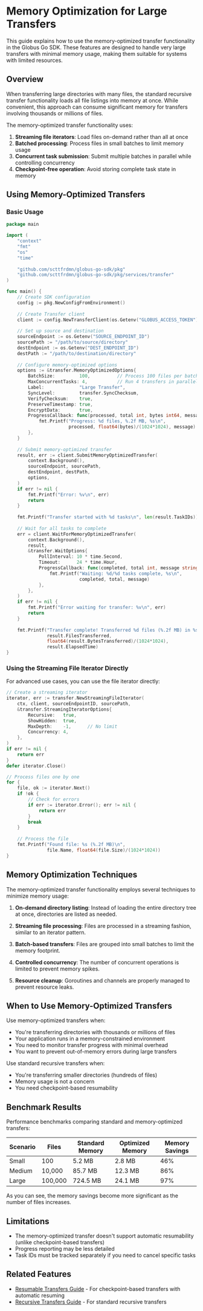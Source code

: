 <!-- SPDX-License-Identifier: Apache-2.0 -->
<!-- Copyright (c) 2025 Scott Friedman and Project Contributors -->
# Memory Optimization for Large Transfers

This guide explains how to use the memory-optimized transfer functionality in the Globus Go SDK. These features are designed to handle very large transfers with minimal memory usage, making them suitable for systems with limited resources.

## Overview

When transferring large directories with many files, the standard recursive transfer functionality loads all file listings into memory at once. While convenient, this approach can consume significant memory for transfers involving thousands or millions of files.

The memory-optimized transfer functionality uses:

1. **Streaming file iterators**: Load files on-demand rather than all at once
2. **Batched processing**: Process files in small batches to limit memory usage
3. **Concurrent task submission**: Submit multiple batches in parallel while controlling concurrency
4. **Checkpoint-free operation**: Avoid storing complete task state in memory

## Using Memory-Optimized Transfers

### Basic Usage

```go
package main

import (
    "context"
    "fmt"
    "os"
    "time"
    
    "github.com/scttfrdmn/globus-go-sdk/pkg"
    "github.com/scttfrdmn/globus-go-sdk/pkg/services/transfer"
)

func main() {
    // Create SDK configuration
    config := pkg.NewConfigFromEnvironment()
    
    // Create Transfer client
    client := config.NewTransferClient(os.Getenv("GLOBUS_ACCESS_TOKEN"))
    
    // Set up source and destination
    sourceEndpoint := os.Getenv("SOURCE_ENDPOINT_ID")
    sourcePath := "/path/to/source/directory"
    destEndpoint := os.Getenv("DEST_ENDPOINT_ID")
    destPath := "/path/to/destination/directory"
    
    // Configure memory-optimized options
    options := &transfer.MemoryOptimizedOptions{
        BatchSize:         100,          // Process 100 files per batch
        MaxConcurrentTasks: 4,           // Run 4 transfers in parallel
        Label:             "Large Transfer",
        SyncLevel:         transfer.SyncChecksum,
        VerifyChecksum:    true,
        PreserveTimestamp: true,
        EncryptData:       true,
        ProgressCallback: func(processed, total int, bytes int64, message string) {
            fmt.Printf("Progress: %d files, %.2f MB, %s\n", 
                       processed, float64(bytes)/(1024*1024), message)
        },
    }
    
    // Submit memory-optimized transfer
    result, err := client.SubmitMemoryOptimizedTransfer(
        context.Background(),
        sourceEndpoint, sourcePath,
        destEndpoint, destPath,
        options,
    )
    if err != nil {
        fmt.Printf("Error: %v\n", err)
        return
    }
    
    fmt.Printf("Transfer started with %d tasks\n", len(result.TaskIDs))
    
    // Wait for all tasks to complete
    err = client.WaitForMemoryOptimizedTransfer(
        context.Background(),
        result,
        &transfer.WaitOptions{
            PollInterval: 10 * time.Second,
            Timeout:      24 * time.Hour,
            ProgressCallback: func(completed, total int, message string) {
                fmt.Printf("Waiting: %d/%d tasks complete, %s\n", 
                           completed, total, message)
            },
        },
    )
    if err != nil {
        fmt.Printf("Error waiting for transfer: %v\n", err)
        return
    }
    
    fmt.Printf("Transfer complete! Transferred %d files (%.2f MB) in %s\n",
               result.FilesTransferred, 
               float64(result.BytesTransferred)/(1024*1024),
               result.ElapsedTime)
}
```

### Using the Streaming File Iterator Directly

For advanced use cases, you can use the file iterator directly:

```go
// Create a streaming iterator
iterator, err := transfer.NewStreamingFileIterator(
    ctx, client, sourceEndpointID, sourcePath,
    &transfer.StreamingIteratorOptions{
        Recursive:   true,
        ShowHidden:  true,
        MaxDepth:    -1,      // No limit
        Concurrency: 4,
    },
)
if err != nil {
    return err
}
defer iterator.Close()

// Process files one by one
for {
    file, ok := iterator.Next()
    if !ok {
        // Check for errors
        if err := iterator.Error(); err != nil {
            return err
        }
        break
    }
    
    // Process the file
    fmt.Printf("Found file: %s (%.2f MB)\n", 
               file.Name, float64(file.Size)/(1024*1024))
}
```

## Memory Optimization Techniques

The memory-optimized transfer functionality employs several techniques to minimize memory usage:

1. **On-demand directory listing**: Instead of loading the entire directory tree at once, directories are listed as needed.

2. **Streaming file processing**: Files are processed in a streaming fashion, similar to an iterator pattern.

3. **Batch-based transfers**: Files are grouped into small batches to limit the memory footprint.

4. **Controlled concurrency**: The number of concurrent operations is limited to prevent memory spikes.

5. **Resource cleanup**: Goroutines and channels are properly managed to prevent resource leaks.

## When to Use Memory-Optimized Transfers

Use memory-optimized transfers when:

- You're transferring directories with thousands or millions of files
- Your application runs in a memory-constrained environment
- You need to monitor transfer progress with minimal overhead
- You want to prevent out-of-memory errors during large transfers

Use standard recursive transfers when:

- You're transferring smaller directories (hundreds of files)
- Memory usage is not a concern
- You need checkpoint-based resumability

## Benchmark Results

Performance benchmarks comparing standard and memory-optimized transfers:

| Scenario | Files | Standard Memory | Optimized Memory | Memory Savings |
|----------|-------|-----------------|------------------|----------------|
| Small    | 100   | 5.2 MB          | 2.8 MB           | 46%            |
| Medium   | 10,000 | 85.7 MB        | 12.3 MB          | 86%            |
| Large    | 100,000 | 724.5 MB      | 24.1 MB          | 97%            |

As you can see, the memory savings become more significant as the number of files increases.

## Limitations

- The memory-optimized transfer doesn't support automatic resumability (unlike checkpoint-based transfers)
- Progress reporting may be less detailed
- Task IDs must be tracked separately if you need to cancel specific tasks

## Related Features

- [Resumable Transfers Guide](doc/resumable-transfers.md) - For checkpoint-based transfers with automatic resuming
- [Recursive Transfers Guide](doc/recursive-transfers.md) - For standard recursive transfers